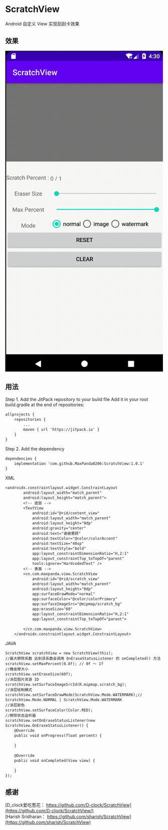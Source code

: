# ScratchView
Android 自定义 View 实现刮刮卡效果
## 效果
![image](screen-snap/scratch.gif)

## 用法
Step 1. Add the JitPack repository to your build file
Add it in your root build.gradle at the end of repositories:
```
allprojects {
    repositories {
        ...
        maven { url 'https://jitpack.io' }
    }
}
```
Step 2. Add the dependency
```
dependencies {
    implementation 'com.github.MaxPanda0206:ScratchView:1.0.1'
}
```
XML
```
<androidx.constraintlayout.widget.ConstraintLayout
        android:layout_width="match_parent"
        android:layout_height="match_parent">
        <!-- 底部 -->
        <TextView
            android:id="@+id/content_view"
            android:layout_width="match_parent"
            android:layout_height="0dp"
            android:gravity="center"
            android:text="谢谢惠顾"
            android:textColor="@color/colorAccent"
            android:textSize="40sp"
            android:textStyle="bold"
            app:layout_constraintDimensionRatio="H,2:1"
            app:layout_constraintTop_toTopOf="parent"
            tools:ignore="HardcodedText" />
        <!-- 表面 -->
        <cn.com.maxpanda.view.ScratchView
            android:id="@+id/scratch_view"
            android:layout_width="match_parent"
            android:layout_height="0dp"
            app:surfaceDrawMode="normal"
            app:surfaceColor="@color/colorPrimary"
            app:surfaceImageSrc="@mipmap/scratch_bg"
            app:eraseSize="60"
            app:layout_constraintDimensionRatio="H,2:1"
            app:layout_constraintTop_toTopOf="parent">

        </cn.com.maxpanda.view.ScratchView>
    </androidx.constraintlayout.widget.ConstraintLayout>
```
JAVA

```
ScratchView scratchView = new ScratchView(this);
//最大擦除系数 达到该系数会调用 OnEraseStatusListener 的 onCompleted() 方法
scratchView.setMaxPercent(0.8f); // 0f ～ 1f
//橡皮擦大小
scratchView.setEraseSize(60f);
//涂层图片资源 ID
scratchView.setSurfaceImageSrcId(R.mipmap.scratch_bg);
//涂层绘制模式
scratchView.setSurfaceDrawMode(ScratchView.Mode.WATERMARK);// ScratchView.Mode.NORMAL | ScratchView.Mode.WATERMARK
//涂层颜色
scratchView.setSurfaceColor(Color.RED);
//擦除状态监听器
scratchView.setOnEraseStatusListener(new ScratchView.OnEraseStatusListener() {
    @Override
    public void onProgress(float percent) {
        
    }

    @Override
    public void onCompleted(View view) {

    }
});
```
## 感谢 
[D_clock爱吃葱花： https://github.com/D-clock/ScratchView](https://github.com/D-clock/ScratchView/)  
[Harish Sridharan： https://github.com/sharish/ScratchView](https://github.com/sharish/ScratchView)

